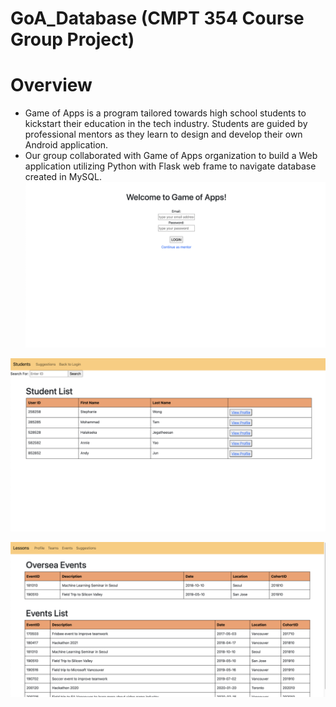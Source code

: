 # GoA_Database (CMPT 354 Course Group Project)



# Overview

* Game of Apps is a program tailored towards high school students to kickstart their education in the tech industry. Students are guided by professional mentors as they learn to design and develop their own Android application.
* Our group collaborated with Game of Apps organization to build a Web application utilizing Python with Flask web frame to navigate database created in MySQL.
![](/img/LogIn.png)

![](/img/TeachView.png)

![](/img/StudentView2.png)
